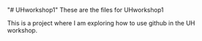 "# UHworkshop1" 
These are the files for UHworkshop1

This is a project where I am exploring how to use github in the UH workshop.
